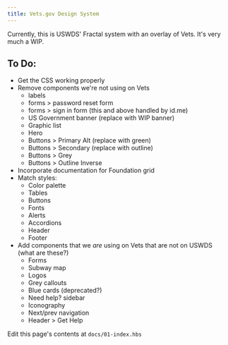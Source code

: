 ```yaml
---
title: Vets.gov Design System
---
```


Currently, this is USWDS' Fractal system with an overlay of Vets. It's very much a WIP. 

## To Do:

- Get the CSS working properly
- Remove components we're not using on Vets
  - labels
  - forms > password reset form
  - forms > sign in form (this and above handled by id.me)
  - US Government banner (replace with WIP banner)
  - Graphic list
  - Hero
  - Buttons > Primary Alt (replace with green)
  - Buttons > Secondary (replace with outline)
  - Buttons > Grey
  - Buttons > Outline Inverse
- Incorporate documentation for Foundation grid
- Match styles:
  - Color palette 
  - Tables
  - Buttons
  - Fonts
  - Alerts
  - Accordions
  - Header
  - Footer
- Add components that we _are_ using on Vets that are not on USWDS (what are these?)
  - Forms
  - Subway map
  - Logos
  - Grey callouts
  - Blue cards (deprecated?)
  - Need help? sidebar
  - Iconography
  - Next/prev navigation
  - Header > Get Help
  

Edit this page's contents at `docs/01-index.hbs`
